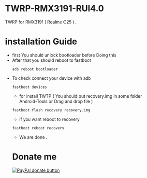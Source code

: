 # TWRP-RMX3191-RUI4.0
TWRP for RMX3191 ( Realme C25 ) .

# installation Guide

- first You should unlock bootloader before Doing this
- After that you should reboot to fastboot
  ```
  adb reboot bootloader
  ```
- To check connect your device with adb
  ```
  fastboot devices
  ```
  - for install TWTP ( You should put recovery.img in some folder Android-Tools or Drag and drop file )
  ```
  fastboot flash recovery recovery.img
  ```
  - if you want reboot to recovery
  ```
  fastboot reboot recovery
  ```
  - We are done .
  # Donate me
  [![PayPal donate button](https://img.shields.io/badge/Donate-PayPal-blue)](https://www.paypal.me/mustafahamedIQ)
  
